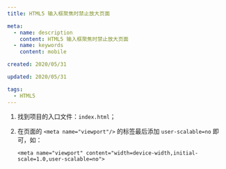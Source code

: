 ```yaml
---
title: HTML5 输入框聚焦时禁止放大页面

meta:
  - name: description
    content: HTML5 输入框聚焦时禁止放大页面
  - name: keywords
    content: mobile

created: 2020/05/31

updated: 2020/05/31

tags:
  - HTML5
---
```


1. 找到项目的入口文件：`index.html`；

2. 在页面的 `<meta name="viewport"/>` 的标签最后添加 `user-scalable=no` 即可，如：

   `<meta name="viewport" content="width=device-width,initial-scale=1.0,user-scalable=no">`
